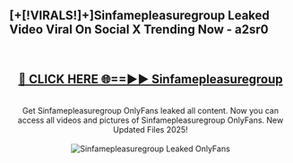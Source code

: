 <h2>[+[!VIRALS!]+]Sinfamepleasuregroup Leaked Video Viral On Social X Trending Now - a2sr0</h2>
<br>
<div align="center">
<h2><a href="https://libra.edu.pl?Sinfamepleasuregroup" rel="nofollow">🔴 CLICK HERE 🌐==►► Sinfamepleasuregroup</a></h2>
<br>
Get Sinfamepleasuregroup OnlyFans leaked all content. Now you can access all videos and pictures of Sinfamepleasuregroup OnlyFans. New Updated Files 2025!
<br>
<br>
<a href="https://libra.edu.pl?Sinfamepleasuregroup" rel="nofollow" data-target="animated-image.originalLink"><img src="https://i.ibb.co.com/WyWwxjT/player-gif2.gif" alt="Sinfamepleasuregroup Leaked OnlyFans" style="max-width: 100%; display: inline-block;" data-target="animated-image.originalImage"></a>
</div>
<br>